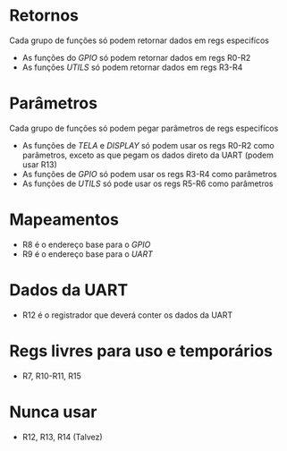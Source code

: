 # Retornos
Cada grupo de funções só podem retornar dados em regs especifícos
- As funções do *GPIO* só podem retornar dados em regs R0-R2
- As funções *UTILS* só podem retornar dados em regs R3-R4

# Parâmetros
Cada grupo de funções só podem pegar parâmetros de regs especifícos
- As funções de *TELA* e *DISPLAY* só podem usar os regs R0-R2 como parâmetros, exceto as que pegam os dados direto da UART (podem usar R13)
- As funções de *GPIO* só podem usar os regs R3-R4 como parâmetros
- As funções de *UTILS* só pode usar os regs R5-R6 como parâmetros

# Mapeamentos
- R8 é o endereço base para o *GPIO*
- R9 é o endereço base para o *UART*

# Dados da UART
- R12 é o registrador que deverá conter os dados da UART

# Regs livres para uso e temporários
- R7, R10-R11, R15

# Nunca usar
- R12, R13, R14 (Talvez)